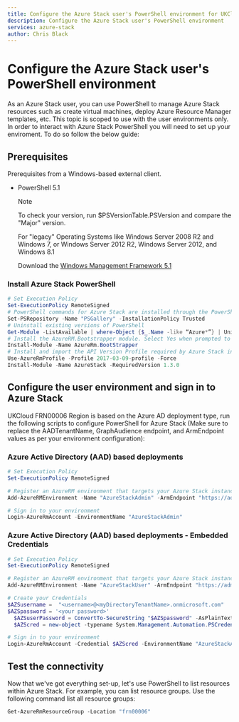 ```yaml
---
title: Configure the Azure Stack user's PowerShell environment for UKCloud |  based on Microsoft Docs
description: Configure the Azure Stack user's PowerShell environment
services: azure-stack
author: Chris Black
---
```


# Configure the Azure Stack user's PowerShell environment

As an Azure Stack user, you can use PowerShell to manage Azure Stack resources such as create virtual machines, deploy Azure Resource Manager templates,  etc. This topic is scoped to use with the user environments only. In order to interact with Azure Stack PowerShell you will need to set up your enviroment. To do so follow the below guide:

## Prerequisites

Prerequisites from a Windows-based external client.

- PowerShell 5.1

    > [!NOTE]
    > To check your version, run $PSVersionTable.PSVersion and compare the "Major" version.
    >
    > For "legacy" Operating Systems like Windows Server 2008 R2 and Windows 7, or Windows Server 2012 R2, Windows Server 2012, and Windows 8.1
    >
    > Download the [Windows Management Framework 5.1](https://docs.microsoft.com/en-us/powershell/wmf/5.1/install-configure)

### Install Azure Stack PowerShell

  ```powershell
  # Set Execution Policy
  Set-ExecutionPolicy RemoteSigned
  # PowerShell commands for Azure Stack are installed through the PowerShell gallery. To register the PSGallery repository, open an elevated PowerShell session from the development kit # or  from a Windows-based external client if you are connected through VPN and run the following command:
  Set-PSRepository -Name "PSGallery" -InstallationPolicy Trusted
  # Uninstall existing versions of PowerShell
  Get-Module -ListAvailable | where-Object {$_.Name -like “Azure*”} | Uninstall-Module
  # Install the AzureRM.Bootstrapper module. Select Yes when prompted to install NuGet 
  Install-Module -Name AzureRm.BootStrapper
  # Install and import the API Version Profile required by Azure Stack into the current PowerShell session.
  Use-AzureRmProfile -Profile 2017-03-09-profile -Force
  Install-Module -Name AzureStack -RequiredVersion 1.3.0
  ```

## Configure the user environment and sign in to Azure Stack

UKCloud FRN00006 Region is based on the Azure AD deployment type, run the following scripts to configure PowerShell for Azure Stack (Make sure to replace the AADTenantName, GraphAudience endpoint, and ArmEndpoint values as per your environment configuration):

### Azure Active Directory (AAD) based deployments

  ```powershell
  # Set Execution Policy
  Set-ExecutionPolicy RemoteSigned

  # Register an AzureRM environment that targets your Azure Stack instance
  Add-AzureRMEnvironment -Name "AzureStackAdmin" -ArmEndpoint "https://adminmanagement.frn00006.azure.ukcloud.com"

  # Sign in to your environment
  Login-AzureRmAccount -EnvironmentName "AzureStackAdmin"
   ```

### Azure Active Directory (AAD) based deployments - Embedded Credentials

  ```powershell
  # Set Execution Policy
  Set-ExecutionPolicy RemoteSigned

  # Register an AzureRM environment that targets your Azure Stack instance
  Add-AzureRMEnvironment -Name "AzureStackUser" -ArmEndpoint "https://adminmanagement.frn00006.azure.ukcloud.com"

  # Create your Credentials
  $AZSusername =  "<username>@<myDirectoryTenantName>.onmicrosoft.com"
  $AZSpassword = '<your password>'
    $AZSuserPassword = ConvertTo-SecureString "$AZSpassword" -AsPlainText -Force
    $AZScred = new-object -typename System.Management.Automation.PSCredential -argumentlist $AZSusername,$AZSuserPassword

  # Sign in to your environment
  Login-AzureRmAccount -Credential $AZScred -EnvironmentName "AzureStackAdmin"
   ```

## Test the connectivity

Now that we've got everything set-up, let's use PowerShell to list resources within Azure Stack. For example, you can list resource groups. Use the following command list all resource groups:

```powershell
Get-AzureRmResourceGroup -Location "frn00006"
```